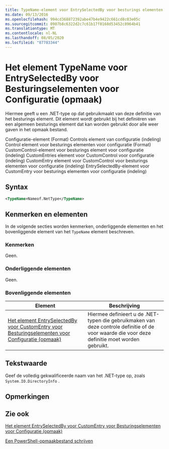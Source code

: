 ```yaml
---
title: TypeName-element voor EntrySelectedBy voor besturings elementen voor configuratie (indeling) | Microsoft Docs
ms.date: 09/13/2016
ms.openlocfilehash: 994cd368872392abe47b4e9422c661cd8c03e05c
ms.sourcegitcommit: 0907b8c6322d2c7c61b17f8168d53452c8964b41
ms.translationtype: MT
ms.contentlocale: nl-NL
ms.lasthandoff: 08/05/2020
ms.locfileid: "87783344"
---
```

# <a name="typename-element-for-entryselectedby-for-controls-for-configuration-format"></a>Het element TypeName voor EntrySelectedBy voor Besturingselementen voor Configuratie (opmaak)

Hiermee geeft u een .NET-type op dat gebruikmaakt van deze definitie van het besturings element. Dit element wordt gebruikt bij het definiëren van een algemeen besturings element dat kan worden gebruikt door alle weer gaven in het opmaak bestand.

Configuratie-element (Format) Controls element van configuratie (indeling) Control element voor besturings elementen voor configuratie (Format) CustomControl-element voor besturings element voor configuratie (indeling) CustomEntries element voor CustomControl voor configuratie (indeling) CustomEntry element voor CustomControl voor besturings elementen voor configuratie (indeling) EntrySelectedBy-element voor CustomEntry voor besturings elementen voor configuratie (indeling)

## <a name="syntax"></a>Syntax

```xml
<TypeName>Nameof.NetType</TypeName>

```

## <a name="attributes-and-elements"></a>Kenmerken en elementen

In de volgende secties worden kenmerken, onderliggende elementen en het bovenliggende element van het `TypeName` element beschreven.

### <a name="attributes"></a>Kenmerken

Geen.

### <a name="child-elements"></a>Onderliggende elementen

Geen.

### <a name="parent-elements"></a>Bovenliggende elementen

|Element|Beschrijving|
|-------------|-----------------|
|[Het element EntrySelectedBy voor CustomEntry voor Besturingselementen voor Configuratie (opmaak)](./entryselectedby-element-for-customentry-for-controls-for-configuration-format.md)|Hiermee definieert u de .NET-typen die gebruikmaken van deze controle definitie of de voor waarde die voor deze definitie moet worden gebruikt.|

## <a name="text-value"></a>Tekstwaarde

Geef de volledig gekwalificeerde naam van het .NET-type op, zoals `System.IO.DirectoryInfo` .

## <a name="remarks"></a>Opmerkingen

## <a name="see-also"></a>Zie ook

[Het element EntrySelectedBy voor CustomEntry voor Besturingselementen voor Configuratie (opmaak)](./entryselectedby-element-for-customentry-for-controls-for-configuration-format.md)

[Een PowerShell-opmaakbestand schrijven](./writing-a-powershell-formatting-file.md)
